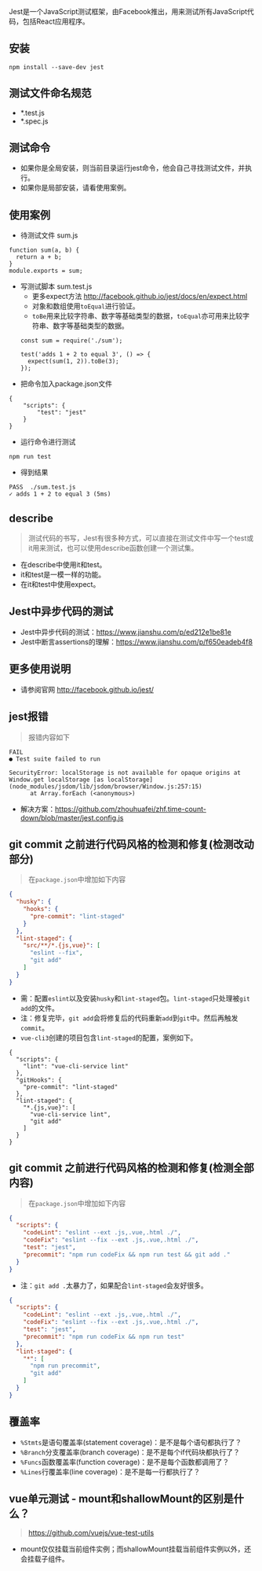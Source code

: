 Jest是一个JavaScript测试框架，由Facebook推出，用来测试所有JavaScript代码，包括React应用程序。

## 安装
```
npm install --save-dev jest
```

## 测试文件命名规范
* *.test.js
* *.spec.js

## 测试命令
* 如果你是全局安装，则当前目录运行jest命令，他会自己寻找测试文件，并执行。
* 如果你是局部安装，请看使用案例。

## 使用案例
* 待测试文件 sum.js
```
function sum(a, b) {
  return a + b;
}
module.exports = sum;
```
* 写测试脚本 sum.test.js
  - 更多expect方法 http://facebook.github.io/jest/docs/en/expect.html
  - 对象和数组使用`toEqual`进行验证。
  - `toBe`用来比较字符串、数字等基础类型的数据，`toEqual`亦可用来比较字符串、数字等基础类型的数据。
  ```
  const sum = require('./sum');

  test('adds 1 + 2 to equal 3', () => {
    expect(sum(1, 2)).toBe(3);
  });
  ```
* 把命令加入package.json文件
```
{
    "scripts": {
        "test": "jest"
    }
}
```
* 运行命令进行测试
```
npm run test
```
* 得到结果
```
PASS  ./sum.test.js
✓ adds 1 + 2 to equal 3 (5ms)
```

## describe
> 测试代码的书写，Jest有很多种方式，可以直接在测试文件中写一个test或it用来测试，也可以使用describe函数创建一个测试集。
* 在describe中使用it和test。
* it和test是一模一样的功能。
* 在it和test中使用expect。

## Jest中异步代码的测试
* Jest中异步代码的测试：https://www.jianshu.com/p/ed212e1be81e
* Jest中断言assertions的理解：https://www.jianshu.com/p/f650eadeb4f8

## 更多使用说明
* 请参阅官网 http://facebook.github.io/jest/

## jest报错
> 报错内容如下
```
FAIL
● Test suite failed to run

SecurityError: localStorage is not available for opaque origins at Window.get localStorage [as localStorage] (node_modules/jsdom/lib/jsdom/browser/Window.js:257:15)
      at Array.forEach (<anonymous>)
```
* 解决方案：https://github.com/zhouhuafei/zhf.time-count-down/blob/master/jest.config.js

## git commit 之前进行代码风格的检测和修复(检测改动部分)
> 在`package.json`中增加如下内容
```json
{
  "husky": {
    "hooks": {
      "pre-commit": "lint-staged"
    }
  },
  "lint-staged": {
    "src/**/*.{js,vue}": [
      "eslint --fix",
      "git add"
    ]
  }
}
```
* 需：配置`eslint`以及安装`husky`和`lint-staged`包。`lint-staged`只处理被`git add`的文件。
* 注：修复完毕，`git add`会将修复后的代码重新`add`到`git`中。然后再触发`commit`。
* `vue-cli3`创建的项目包含`lint-staged`的配置，案例如下。
```
{
  "scripts": {
    "lint": "vue-cli-service lint"
  },
  "gitHooks": {
    "pre-commit": "lint-staged"
  },
  "lint-staged": {
    "*.{js,vue}": [
      "vue-cli-service lint",
      "git add"
    ]
  }
}
```

## git commit 之前进行代码风格的检测和修复(检测全部内容)
> 在`package.json`中增加如下内容
```json
{
  "scripts": {
    "codeLint": "eslint --ext .js,.vue,.html ./",
    "codeFix": "eslint --fix --ext .js,.vue,.html ./",
    "test": "jest",
    "precommit": "npm run codeFix && npm run test && git add ."
  }
}
```
* 注：`git add .`太暴力了，如果配合`lint-staged`会友好很多。
```json
{
  "scripts": {
    "codeLint": "eslint --ext .js,.vue,.html ./",
    "codeFix": "eslint --fix --ext .js,.vue,.html ./",
    "test": "jest",
    "precommit": "npm run codeFix && npm run test"
  },
  "lint-staged": {
    "*": [
      "npm run precommit",
      "git add"
    ]
  }
}
```

## 覆盖率
* `%Stmts`是语句覆盖率(statement coverage)：是不是每个语句都执行了？
* `%Branch`分支覆盖率(branch coverage)：是不是每个if代码块都执行了？
* `%Funcs`函数覆盖率(function coverage)：是不是每个函数都调用了？
* `%Lines`行覆盖率(line coverage)：是不是每一行都执行了？

## vue单元测试 - mount和shallowMount的区别是什么？
> https://github.com/vuejs/vue-test-utils
* mount仅仅挂载当前组件实例；而shallowMount挂载当前组件实例以外，还会挂载子组件。
